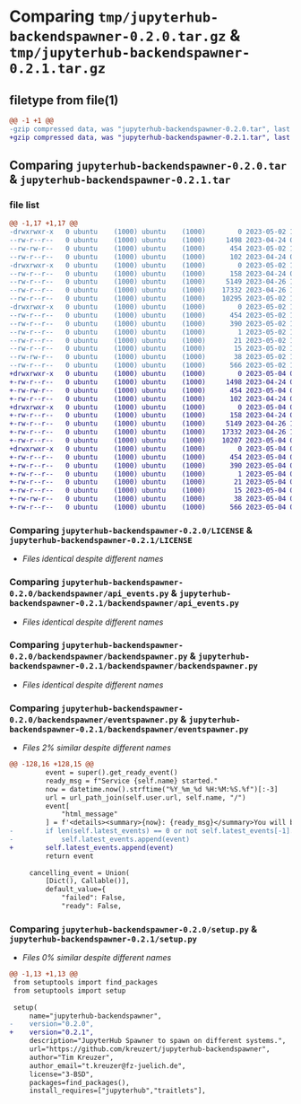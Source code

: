 # Comparing `tmp/jupyterhub-backendspawner-0.2.0.tar.gz` & `tmp/jupyterhub-backendspawner-0.2.1.tar.gz`

## filetype from file(1)

```diff
@@ -1 +1 @@
-gzip compressed data, was "jupyterhub-backendspawner-0.2.0.tar", last modified: Tue May  2 14:45:54 2023, max compression
+gzip compressed data, was "jupyterhub-backendspawner-0.2.1.tar", last modified: Thu May  4 08:33:26 2023, max compression
```

## Comparing `jupyterhub-backendspawner-0.2.0.tar` & `jupyterhub-backendspawner-0.2.1.tar`

### file list

```diff
@@ -1,17 +1,17 @@
-drwxrwxr-x   0 ubuntu    (1000) ubuntu    (1000)        0 2023-05-02 14:45:54.753415 jupyterhub-backendspawner-0.2.0/
--rw-r--r--   0 ubuntu    (1000) ubuntu    (1000)     1498 2023-04-24 08:18:45.000000 jupyterhub-backendspawner-0.2.0/LICENSE
--rw-rw-r--   0 ubuntu    (1000) ubuntu    (1000)      454 2023-05-02 14:45:54.753415 jupyterhub-backendspawner-0.2.0/PKG-INFO
--rw-r--r--   0 ubuntu    (1000) ubuntu    (1000)      102 2023-04-24 08:20:17.000000 jupyterhub-backendspawner-0.2.0/README.md
-drwxrwxr-x   0 ubuntu    (1000) ubuntu    (1000)        0 2023-05-02 14:45:54.753415 jupyterhub-backendspawner-0.2.0/backendspawner/
--rw-r--r--   0 ubuntu    (1000) ubuntu    (1000)      158 2023-04-24 08:20:47.000000 jupyterhub-backendspawner-0.2.0/backendspawner/__init__.py
--rw-r--r--   0 ubuntu    (1000) ubuntu    (1000)     5149 2023-04-26 14:42:02.000000 jupyterhub-backendspawner-0.2.0/backendspawner/api_events.py
--rw-r--r--   0 ubuntu    (1000) ubuntu    (1000)    17332 2023-04-26 11:16:17.000000 jupyterhub-backendspawner-0.2.0/backendspawner/backendspawner.py
--rw-r--r--   0 ubuntu    (1000) ubuntu    (1000)    10295 2023-05-02 14:45:25.000000 jupyterhub-backendspawner-0.2.0/backendspawner/eventspawner.py
-drwxrwxr-x   0 ubuntu    (1000) ubuntu    (1000)        0 2023-05-02 14:45:54.753415 jupyterhub-backendspawner-0.2.0/jupyterhub_backendspawner.egg-info/
--rw-r--r--   0 ubuntu    (1000) ubuntu    (1000)      454 2023-05-02 14:45:54.000000 jupyterhub-backendspawner-0.2.0/jupyterhub_backendspawner.egg-info/PKG-INFO
--rw-r--r--   0 ubuntu    (1000) ubuntu    (1000)      390 2023-05-02 14:45:54.000000 jupyterhub-backendspawner-0.2.0/jupyterhub_backendspawner.egg-info/SOURCES.txt
--rw-r--r--   0 ubuntu    (1000) ubuntu    (1000)        1 2023-05-02 14:45:54.000000 jupyterhub-backendspawner-0.2.0/jupyterhub_backendspawner.egg-info/dependency_links.txt
--rw-r--r--   0 ubuntu    (1000) ubuntu    (1000)       21 2023-05-02 14:45:54.000000 jupyterhub-backendspawner-0.2.0/jupyterhub_backendspawner.egg-info/requires.txt
--rw-r--r--   0 ubuntu    (1000) ubuntu    (1000)       15 2023-05-02 14:45:54.000000 jupyterhub-backendspawner-0.2.0/jupyterhub_backendspawner.egg-info/top_level.txt
--rw-rw-r--   0 ubuntu    (1000) ubuntu    (1000)       38 2023-05-02 14:45:54.753415 jupyterhub-backendspawner-0.2.0/setup.cfg
--rw-r--r--   0 ubuntu    (1000) ubuntu    (1000)      566 2023-05-02 14:45:35.000000 jupyterhub-backendspawner-0.2.0/setup.py
+drwxrwxr-x   0 ubuntu    (1000) ubuntu    (1000)        0 2023-05-04 08:33:26.057644 jupyterhub-backendspawner-0.2.1/
+-rw-r--r--   0 ubuntu    (1000) ubuntu    (1000)     1498 2023-04-24 08:18:45.000000 jupyterhub-backendspawner-0.2.1/LICENSE
+-rw-rw-r--   0 ubuntu    (1000) ubuntu    (1000)      454 2023-05-04 08:33:26.057644 jupyterhub-backendspawner-0.2.1/PKG-INFO
+-rw-r--r--   0 ubuntu    (1000) ubuntu    (1000)      102 2023-04-24 08:20:17.000000 jupyterhub-backendspawner-0.2.1/README.md
+drwxrwxr-x   0 ubuntu    (1000) ubuntu    (1000)        0 2023-05-04 08:33:26.057644 jupyterhub-backendspawner-0.2.1/backendspawner/
+-rw-r--r--   0 ubuntu    (1000) ubuntu    (1000)      158 2023-04-24 08:20:47.000000 jupyterhub-backendspawner-0.2.1/backendspawner/__init__.py
+-rw-r--r--   0 ubuntu    (1000) ubuntu    (1000)     5149 2023-04-26 14:42:02.000000 jupyterhub-backendspawner-0.2.1/backendspawner/api_events.py
+-rw-r--r--   0 ubuntu    (1000) ubuntu    (1000)    17332 2023-04-26 11:16:17.000000 jupyterhub-backendspawner-0.2.1/backendspawner/backendspawner.py
+-rw-r--r--   0 ubuntu    (1000) ubuntu    (1000)    10207 2023-05-04 08:17:31.000000 jupyterhub-backendspawner-0.2.1/backendspawner/eventspawner.py
+drwxrwxr-x   0 ubuntu    (1000) ubuntu    (1000)        0 2023-05-04 08:33:26.057644 jupyterhub-backendspawner-0.2.1/jupyterhub_backendspawner.egg-info/
+-rw-r--r--   0 ubuntu    (1000) ubuntu    (1000)      454 2023-05-04 08:33:26.000000 jupyterhub-backendspawner-0.2.1/jupyterhub_backendspawner.egg-info/PKG-INFO
+-rw-r--r--   0 ubuntu    (1000) ubuntu    (1000)      390 2023-05-04 08:33:26.000000 jupyterhub-backendspawner-0.2.1/jupyterhub_backendspawner.egg-info/SOURCES.txt
+-rw-r--r--   0 ubuntu    (1000) ubuntu    (1000)        1 2023-05-04 08:33:26.000000 jupyterhub-backendspawner-0.2.1/jupyterhub_backendspawner.egg-info/dependency_links.txt
+-rw-r--r--   0 ubuntu    (1000) ubuntu    (1000)       21 2023-05-04 08:33:26.000000 jupyterhub-backendspawner-0.2.1/jupyterhub_backendspawner.egg-info/requires.txt
+-rw-r--r--   0 ubuntu    (1000) ubuntu    (1000)       15 2023-05-04 08:33:26.000000 jupyterhub-backendspawner-0.2.1/jupyterhub_backendspawner.egg-info/top_level.txt
+-rw-rw-r--   0 ubuntu    (1000) ubuntu    (1000)       38 2023-05-04 08:33:26.057644 jupyterhub-backendspawner-0.2.1/setup.cfg
+-rw-r--r--   0 ubuntu    (1000) ubuntu    (1000)      566 2023-05-04 08:17:37.000000 jupyterhub-backendspawner-0.2.1/setup.py
```

### Comparing `jupyterhub-backendspawner-0.2.0/LICENSE` & `jupyterhub-backendspawner-0.2.1/LICENSE`

 * *Files identical despite different names*

### Comparing `jupyterhub-backendspawner-0.2.0/backendspawner/api_events.py` & `jupyterhub-backendspawner-0.2.1/backendspawner/api_events.py`

 * *Files identical despite different names*

### Comparing `jupyterhub-backendspawner-0.2.0/backendspawner/backendspawner.py` & `jupyterhub-backendspawner-0.2.1/backendspawner/backendspawner.py`

 * *Files identical despite different names*

### Comparing `jupyterhub-backendspawner-0.2.0/backendspawner/eventspawner.py` & `jupyterhub-backendspawner-0.2.1/backendspawner/eventspawner.py`

 * *Files 2% similar despite different names*

```diff
@@ -128,16 +128,15 @@
         event = super().get_ready_event()
         ready_msg = f"Service {self.name} started."
         now = datetime.now().strftime("%Y_%m_%d %H:%M:%S.%f")[:-3]
         url = url_path_join(self.user.url, self.name, "/")
         event[
             "html_message"
         ] = f'<details><summary>{now}: {ready_msg}</summary>You will be redirected to <a href="{url}">{url}</a></details>'
-        if len(self.latest_events) == 0 or not self.latest_events[-1].get("ready"):
-            self.latest_events.append(event)
+        self.latest_events.append(event)
         return event
 
     cancelling_event = Union(
         [Dict(), Callable()],
         default_value={
             "failed": False,
             "ready": False,
```

### Comparing `jupyterhub-backendspawner-0.2.0/setup.py` & `jupyterhub-backendspawner-0.2.1/setup.py`

 * *Files 0% similar despite different names*

```diff
@@ -1,13 +1,13 @@
 from setuptools import find_packages
 from setuptools import setup
 
 setup(
     name="jupyterhub-backendspawner",
-    version="0.2.0",
+    version="0.2.1",
     description="JupyterHub Spawner to spawn on different systems.",
     url="https://github.com/kreuzert/jupyterhub-backendspawner",
     author="Tim Kreuzer",
     author_email="t.kreuzer@fz-juelich.de",
     license="3-BSD",
     packages=find_packages(),
     install_requires=["jupyterhub","traitlets"],
```

